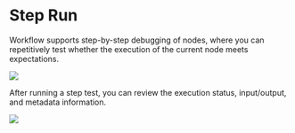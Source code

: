 # Step Run

Workflow supports step-by-step debugging of nodes, where you can repetitively test whether the execution of the current node meets expectations.

![](https://assets-docs.dify.ai/dify-enterprise-mintlify/en/guides/workflow/debug-and-preview/36e547165a5088510c99baee4ce42bcd.png)

After running a step test, you can review the execution status, input/output, and metadata information.

![](https://assets-docs.dify.ai/dify-enterprise-mintlify/en/guides/workflow/debug-and-preview/040e1051d33b94d35e4683d3c89691a8.png)
